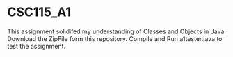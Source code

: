 # CSC115_A1

This assignment solidifed my understanding of Classes and Objects in Java.
Download the ZipFile form this repository. Compile and Run a1tester.java to test the assignment.
